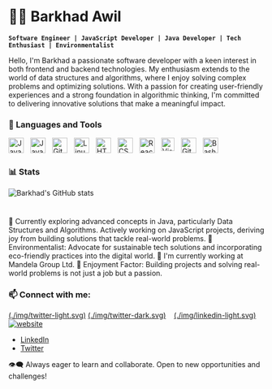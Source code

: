 # 👨‍💻 Barkhad Awil

**`Software Engineer | JavaScript Developer | Java Developer | Tech Enthusiast | Environmentalist`**

Hello, I'm Barkhad a passionate software developer with a keen interest in both frontend and backend technologies.
My enthusiasm extends to the world of data structures and algorithms, where I enjoy solving complex problems and optimizing solutions. With a passion for creating user-friendly experiences and a strong foundation in algorithmic thinking, I'm committed to delivering innovative solutions that make a meaningful impact.

### 🧰 Languages and Tools

<img align="left" alt="Java" width="30px" style="padding-right:10px;" src="https://cdn.jsdelivr.net/gh/devicons/devicon/icons/java/java-original.svg"/>
<img align="left" alt="JavaScript" width="30px" style="padding-right:10px;" src="https://cdn.jsdelivr.net/gh/devicons/devicon/icons/javascript/javascript-plain.svg" />
<img align="left" alt="Git" width="30px" style="padding-right:10px;" src="https://cdn.jsdelivr.net/gh/devicons/devicon/icons/git/git-original.svg" />
<img align="left" alt="Linux" width="30px" style="padding-right:10px;" src="https://cdn.jsdelivr.net/gh/devicons/devicon/icons/linux/linux-original.svg" />
<img align="left" alt="HTML" width="30px" style="padding-right:10px;" src="https://cdn.jsdelivr.net/gh/devicons/devicon/icons/html5/html5-plain.svg" />
<img align="left" alt="CSS" width="30px" style="padding-right:10px;" src="https://cdn.jsdelivr.net/gh/devicons/devicon/icons/css3/css3-plain.svg" />
<img align="left" alt="React" width="30px" style="padding-right:10px;" src="https://cdn.jsdelivr.net/gh/devicons/devicon/icons/react/react-original.svg" />
<img align="left" alt="Visual Studio Code" width="26px" src="https://cdn.jsdelivr.net/gh/devicons/devicon/icons/vscode/vscode-original.svg" style="padding-right:10px;" />
<img align="left" alt="GitHub" width="30px" style="padding-right:10px;" src="https://cdn.jsdelivr.net/gh/devicons/devicon/icons/github/github-original.svg" />
<img align="left" alt="Bash" width="30px" style="padding-right:10px;" src="https://cdn.jsdelivr.net/gh/devicons/devicon/icons/bash/bash-original.svg" />
<br />

#

### 📊 Stats

![Barkhad's GitHub stats](https://github-readme-stats.vercel.app/api?username=Bakrhad-Awil&show_icons=true&theme=gruvbox)


#

🌱 Currently exploring advanced concepts in Java, particularly Data Structures and Algorithms. Actively working on JavaScript projects, deriving joy from building solutions that tackle real-world problems.
🌿 Environmentalist: Advocate for sustainable tech solutions and incorporating eco-friendly practices into the digital world.
💼 I'm currently working at Mandela Group Ltd.
🚀 Enjoyment Factor: Building projects and solving real-world problems is not just a job but a passion.


### 📫 Connect with me:

[(./img/twitter-light.svg)](https://twitter.com/AwilBarkhad)
[(./img/twitter-dark.svg)](https://twitter.com/AwilBarkhad)
&nbsp;&nbsp;
[(./img/linkedin-light.svg)](https://linkedin.com/in/barkhad-awil-farah-8b920824b)
[![website](./img/linkedin-dark.svg)](https://linkedin.com/in/barkhad-awil-farah-8b920824b)
&nbsp;&nbsp;

- [LinkedIn](https://www.linkedin.com/in/barkhad-awil-farah-8b920824b)
- [Twitter](https://twitter.com/AwilBarkhad)
  
👁️‍🗨️ Always eager to learn and collaborate. Open to new opportunities and challenges!

<link rel="stylesheet" href="https://cdnjs.cloudflare.com/ajax/libs/font-awesome/5.15.3/css/all.min.css" integrity="sha384-bCEOMLb8kNtZmX5l4e5xN5bFuH4wsZtHTjzmx9LfUcyNxUp3LbU3uPjU8XKGyvkF" crossorigin="anonymous">

